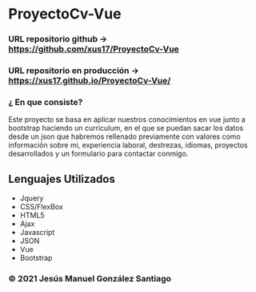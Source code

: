 # ProyectoCv-Vue

### URL repositorio github -> https://github.com/xus17/ProyectoCv-Vue
### URL repositorio en producción -> https://xus17.github.io/ProyectoCv-Vue/

<h3>¿ En que consiste?</h3>
    Este proyecto se basa en aplicar nuestros conocimientos en vue junto a bootstrap haciendo un curriculum, en el que se puedan sacar los datos
    desde un json que habremos rellenado previamente con valores como información sobre mi, experiencia laboral, destrezas, idiomas, proyectos desarrollados y un formulario 
    para contactar conmigo.
    
## Lenguajes Utilizados
- Jquery
- CSS/FlexBox
- HTML5
- Ajax
- Javascript
- JSON
- Vue
- Bootstrap

<h3>© 2021 Jesús Manuel González Santiago</h3>
